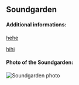 ## Soundgarden
#### Additional informations:
[hehe](hehe)

[hihi](hihi)

#### Photo of the Soundgarden:
![Soundgarden photo](https://upload.wikimedia.org/wikipedia/commons/thumb/8/81/Soundgarden_at_Paramount_Theatre.jpg/300px-Soundgarden_at_Paramount_Theatre.jpg)
